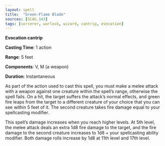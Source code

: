 ```yaml
---
layout: spell
title:  "Green-Flame Blade"
sources: [SCAG.143]
tags: [sorcerer, warlock, wizard, cantrip, evocation]
---
```


**Evocation cantrip**

**Casting Time**: 1 action

**Range**: 5 feet

**Components**: V, M (a weapon)

**Duration**: Instantaneous

As part of the action used to cast this spell, you must make a melee attack with a weapon against one creature within the spell’s range, otherwise the spell fails. On a hit, the target suffers the attack’s normal effects, and green fire leaps from the target to a different creature of your choice that you can see within 5 feet of it. The second creature takes fire damage equal to your spellcasting modifier.

This spell’s damage increases when you reach higher levels. At 5th level, the melee attack deals an extra 1d8 fire damage to the target, and the fire damage to the second creature increases to 1d8 + your spellcasting ability modifier. Both damage rolls increase by 1d8 at 11th level and 17th level. 
